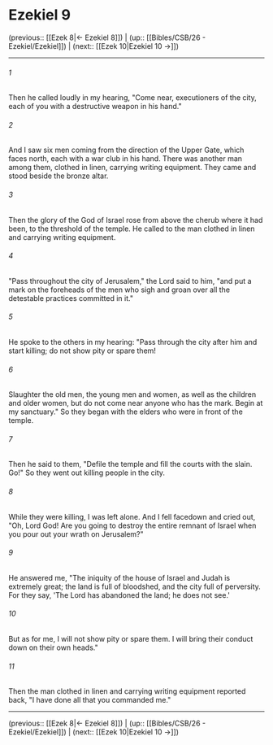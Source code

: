 # Ezekiel 9

(previous:: [[Ezek 8|← Ezekiel 8]]) | (up:: [[Bibles/CSB/26 - Ezekiel/Ezekiel]]) | (next:: [[Ezek 10|Ezekiel 10 →]])

***


###### 1 
Then he called loudly in my hearing, "Come near, executioners of the city, each of you with a destructive weapon in his hand." 

###### 2 
And I saw six men coming from the direction of the Upper Gate, which faces north, each with a war club in his hand. There was another man among them, clothed in linen, carrying writing equipment. They came and stood beside the bronze altar. 

###### 3 
Then the glory of the God of Israel rose from above the cherub where it had been, to the threshold of the temple. He called to the man clothed in linen and carrying writing equipment. 

###### 4 
"Pass throughout the city of Jerusalem," the Lord said to him, "and put a mark on the foreheads of the men who sigh and groan over all the detestable practices committed in it." 

###### 5 
He spoke to the others in my hearing: "Pass through the city after him and start killing; do not show pity or spare them! 

###### 6 
Slaughter the old men, the young men and women, as well as the children and older women, but do not come near anyone who has the mark. Begin at my sanctuary." So they began with the elders who were in front of the temple. 

###### 7 
Then he said to them, "Defile the temple and fill the courts with the slain. Go!" So they went out killing people in the city. 

###### 8 
While they were killing, I was left alone. And I fell facedown and cried out, "Oh, Lord God! Are you going to destroy the entire remnant of Israel when you pour out your wrath on Jerusalem?" 

###### 9 
He answered me, "The iniquity of the house of Israel and Judah is extremely great; the land is full of bloodshed, and the city full of perversity. For they say, 'The Lord has abandoned the land; he does not see.' 

###### 10 
But as for me, I will not show pity or spare them. I will bring their conduct down on their own heads." 

###### 11 
Then the man clothed in linen and carrying writing equipment reported back, "I have done all that you commanded me."

***

(previous:: [[Ezek 8|← Ezekiel 8]]) | (up:: [[Bibles/CSB/26 - Ezekiel/Ezekiel]]) | (next:: [[Ezek 10|Ezekiel 10 →]])
